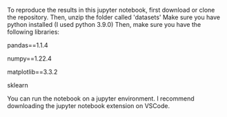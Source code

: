 To reproduce the results in this jupyter notebook, first download or clone the repository.
Then, unzip the folder called 'datasets'
Make sure you have python installed (I used python 3.9.0)
Then, make sure you have the following libraries:

pandas==1.1.4

numpy==1.22.4

matplotlib==3.3.2

sklearn

You can run the notebook on a jupyter environment. I recommend downloading the jupyter notebook extension on VSCode. 
